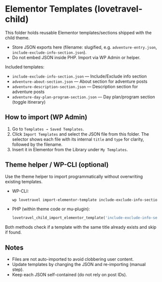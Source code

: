 # Elementor Templates (lovetravel-child)

This folder holds reusable Elementor templates/sections shipped with the child theme.

- Store JSON exports here (filename: slugified, e.g. `adventure-entry.json`, `include-exclude-info-section.json`).
- Do not embed JSON inside PHP. Import via WP Admin or helper.

Included templates:
- `include-exclude-info-section.json` — Include/Exclude info section
- `adventure-about-section.json` — About section for adventure posts
- `adventure-description-section.json` — Description section for adventure posts
- `adventure-day-plan-program-section.json` — Day plan/program section (toggle itinerary)

## How to import (WP Admin)
1. Go to `Templates → Saved Templates`.
2. Click `Import Templates` and select the JSON file from this folder. The selector shows each file with its internal `title` and `type` for clarity, followed by the filename.
3. Insert it in Elementor from the Library under `My Templates`.

## Theme helper / WP-CLI (optional)
Use the theme helper to import programmatically without overwriting existing templates.

- WP-CLI:
  ```bash
  wp lovetravel import-elementor-template include-exclude-info-section.json
  ```
- PHP (within theme code or mu-plugin):
  ```php
  lovetravel_child_import_elementor_template('include-exclude-info-section.json');
  ```

Both methods check if a template with the same title already exists and skip if found.

## Notes
- Files are not auto-imported to avoid clobbering user content.
- Update templates by changing the JSON and re-importing (manual step).
- Keep each JSON self-contained (do not rely on post IDs).
